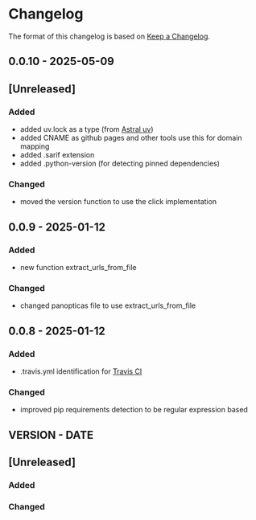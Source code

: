 # Changelog

The format of this changelog is based on [Keep a Changelog](https://keepachangelog.com/en/1.1.0/).

## 0.0.10 - 2025-05-09
## [Unreleased]

### Added
  - added uv.lock as a type (from [Astral uv](https://docs.astral.sh/uv/))
  - added CNAME as github pages and other tools use this for domain mapping
  - added .sarif extension
  - added .python-version (for detecting pinned dependencies)

### Changed
  - moved the version function to use the click implementation

## 0.0.9 - 2025-01-12

### Added
  - new function extract_urls_from_file

### Changed
  - changed panopticas file to use extract_urls_from_file

## 0.0.8 - 2025-01-12

### Added
  - .travis.yml identification for [Travis CI](https://www.travis-ci.com/)

### Changed
  - improved pip requirements detection to be regular expression based


## VERSION - DATE
## [Unreleased]

### Added

### Changed
